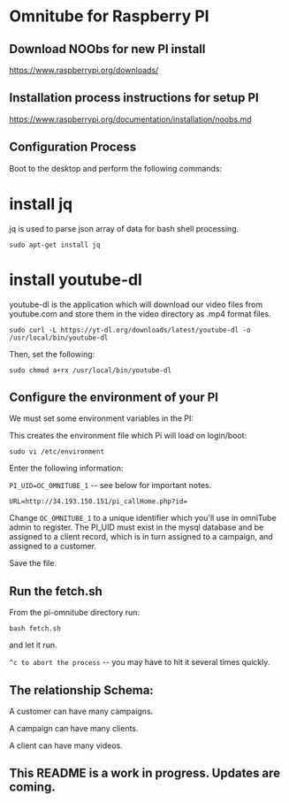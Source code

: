 
# Omnitube for Raspberry PI


## Download NOObs for new PI install
https://www.raspberrypi.org/downloads/

## Installation process instructions for setup PI
https://www.raspberrypi.org/documentation/installation/noobs.md

## Configuration Process

Boot to the desktop and perform the following commands:

# install jq 
jq is used to parse json array of data for bash shell processing.

`sudo apt-get install jq`

# install youtube-dl
youtube-dl is the application which will download our video files from youtube.com and store
them in the video directory as .mp4 format files. 

`sudo curl -L https://yt-dl.org/downloads/latest/youtube-dl -o /usr/local/bin/youtube-dl`

Then, set the following:

`sudo chmod a+rx /usr/local/bin/youtube-dl`


## Configure the environment of your PI
We must set some environment variables in the PI:

This creates the environment file which Pi will load on login/boot:

`sudo vi /etc/environment` 

Enter the following information:

`PI_UID=OC_OMNITUBE_1` -- see below for important notes.

`URL=http://34.193.150.151/pi_callHome.php?id=`

Change `OC_OMNITUBE_1` to a unique identifier which you'll use in omniTube admin to register.
The PI_UID must exist in the mysql database and be assigned to a client record, which is in turn assigned to a campaign, and assigned to a customer. 

Save the file.


## Run the fetch.sh

From the pi-omnitube directory run:

`bash fetch.sh` 

and let it run. 

`^c to abort the process` -- you may have to hit it several times quickly. 




## The relationship Schema:
A customer can have many campaigns.

A campaign can have many clients.

A client can have many videos. 

## This README is a work in progress. Updates are coming.

